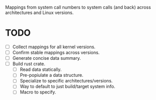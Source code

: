 Mappings from system call numbers to system calls (and back) across architectures and Linux versions.

# TODO

- [ ] Collect mappings for all kernel versions.
- [ ] Confirm stable mappings across versions.
- [ ] Generate concise data summary.
- [ ] Build rust crate.
  + [ ] Read data statically.
  + [ ] Pre-popiulate a data structure.
  + [ ] Specialize to specific architectures/versions.
  + [ ] Way to default to just build/target system info.
  + [ ] Macro to specify.
